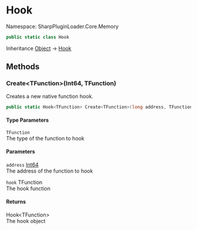 # Hook

Namespace: SharpPluginLoader.Core.Memory

```csharp
public static class Hook
```

Inheritance [Object](https://docs.microsoft.com/en-us/dotnet/api/System.Object) → [Hook](./SharpPluginLoader.Core.Memory.Hook.md)

## Methods

### **Create&lt;TFunction&gt;(Int64, TFunction)**

Creates a new native function hook.

```csharp
public static Hook<TFunction> Create<TFunction>(long address, TFunction hook)
```

#### Type Parameters

`TFunction`<br>
The type of the function to hook

#### Parameters

`address` [Int64](https://docs.microsoft.com/en-us/dotnet/api/System.Int64)<br>
The address of the function to hook

`hook` TFunction<br>
The hook function

#### Returns

Hook&lt;TFunction&gt;<br>
The hook object
